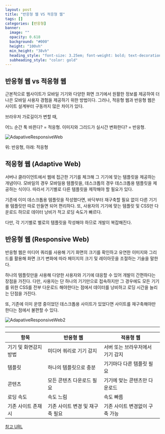 ```yaml
---
layout: post
title: "반응형 웹 VS 적응형 웹"
tags: []
categories: [반응형]
banner:
  image: ""
  opacity: 0.618
  background: "#000"
  height: "100vh"
  min_height: "38vh"
  heading_style: "font-size: 3.25em; font-weight: bold; text-decoration: underline"
  subheading_style: "color: gold"
---
```


## 반응형 웹 vs 적응형 웹
근본적으로 웹사이트가 모바일 기기와 다양한 화면 크기에서 원활한 정보를 제공하여 더 나은 모바일 사용자 경험을 제공하기 위한 방법이다.
그러나, 적응형 웹과 반응형 웹은 사이트 설계부터 구동까지 많은 차이가 있다.

브라우저 가로길이가 변할 때,

어느 순간 툭 바뀐다? = 적응형.
이미지와 그리드가 실시간 변화한다? = 반응형.

![AdapativeResponsiveWeb](https://github.com/user-attachments/assets/9fc810a9-6da7-463c-9fdc-99dac8b0bb0d)

위: 반응형, 아래: 적응형

## 적응형 웹 (Adaptive Web)
서버나 클라이언트에서 웹에 접근한 기기를 체크해 그 기기에 맞는 템플릿을 제공하는 개념이다. 모바일의 경우 모바일용 템플릿을, 데스크톱의 경우 데스크톱용 템플릿을 제공하는 식이다. 따라서 기기별로 다른 템플릿을 제작해야 할 필요가 있다.

기존에 이미 데스크톱용 템플릿을 작성했다면, 바닥부터 재구축할 필요 없이 다른 기기용 템플릿만 따로 만들면 되어 편리하다. 또, 사용자의 기기에 맞는 템플릿 및 CSS만 다운로드 하므로 데이터 낭비가 적고 로딩 속도가 빠르다.

다만, 각 기기별로 별로의 템플릿을 작성해야 하므로 개발이 복잡해진다.

## 반응형 웹 (Responsive Web)
반응형 웹은 미디어 쿼리를 사용해 기기 화면의 크기를 확인하고 유연한 이미지와 그리드를 활용해 화면 크기 변화에 따라 페이지의 크기 및 레이아웃을 조절하는 기술을 말한다.

하나의 템플릿만을 사용해 다양한 사용자와 기기에 대응할 수 있어 개발이 간편하다는 장점을 가진다. 다만, 사용자는 단 하나의 기기만으로 접속하지만 그 경우에도 모든 기기를 위한 CSS를 전부 다운로드 해야한다는 점에서 데이터를 낭비하고 로딩 시간을 늘리는 단점을 가진다.

또, 기존에 이미 운영 중이었던 데스크톱용 사이트가 있었다면 사이트를 재구축해야만 한다는 점에서 불편할 수 있다.

![AdapativeResponsiveWeb2](https://github.com/user-attachments/assets/38b63643-b130-48ac-a6ca-2887b3f1ca61)

--- 

| 항목                | 반응형 웹                  | 적용형 웹                  |
|---------------------|---------------------------|---------------------------|
| 기기 및 화면감지 방법 | 미디어 쿼리로 기기 감지      | 서버 또는 브라우저에서 기기 감지 |
| 템플릿              | 하나의 템플릿으로 충분       | 기기마다 다른 템플릿 필요      |
| 콘텐츠              | 모든 콘텐츠 다운로드 필요    | 기기에 맞는 콘텐츠만 다운로드 |
| 로딩 속도           | 속도 느림                 | 속도 빠름                 |
| 기존 사이트 존재시   | 기존 사이트 변경 및 재구축 필요 | 기존 사이트 변경없이 구축 가능  |


<!-- <img src="/assets/images/img/Gitblog_img/2025/AdapativeResponsiveWeb.gif"> -->
[참고 URL](https://velog.io/@dev_jihee/%EB%B0%98%EC%9D%91%ED%98%95-%EC%9B%B9-vs-%EC%A0%81%EC%9D%91%ED%98%95-%EC%9B%B9)